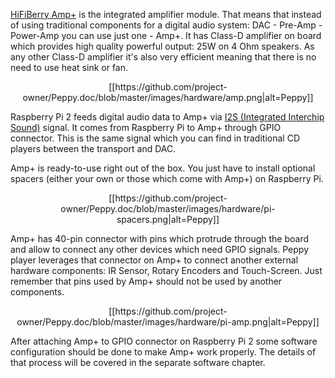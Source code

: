 [HiFiBerry Amp+](https://www.hifiberry.com/ampplus/) is the integrated amplifier module. That means that instead of using traditional components for a digital audio system: DAC - Pre-Amp - Power-Amp you can use just one - Amp+. It has Class-D amplifier on board which provides high quality powerful output: 25W on 4 Ohm speakers. As any other Class-D amplifier it's also very efficient meaning that there is no need to use heat sink or fan.

<p align="center">
[[https://github.com/project-owner/Peppy.doc/blob/master/images/hardware/amp.png|alt=Peppy]]
</p>

Raspberry Pi 2 feeds digital audio data to Amp+ via [I2S (Integrated Interchip Sound)](https://en.wikipedia.org/wiki/I%C2%B2S) signal. It comes from Raspberry Pi to Amp+ through GPIO connector. This is the same signal which you can find in traditional CD players between the transport and DAC.

Amp+ is ready-to-use right out of the box. You just have to install optional spacers (either your own or those which come with Amp+) on Raspberry Pi.

<p align="center">
[[https://github.com/project-owner/Peppy.doc/blob/master/images/hardware/pi-spacers.png|alt=Peppy]]
</p>

Amp+ has 40-pin connector with pins which protrude through the board and allow to connect any other devices which need GPIO signals. Peppy player leverages that connector on Amp+ to connect another external hardware components: IR Sensor, Rotary Encoders and Touch-Screen. Just remember that pins used by Amp+ should not be used by another components.

<p align="center">
[[https://github.com/project-owner/Peppy.doc/blob/master/images/hardware/pi-amp.png|alt=Peppy]]
</p>

After attaching Amp+ to GPIO connector on Raspberry Pi 2 some software configuration should be done to make Amp+ work properly. The details of that process will be covered in the separate software chapter.